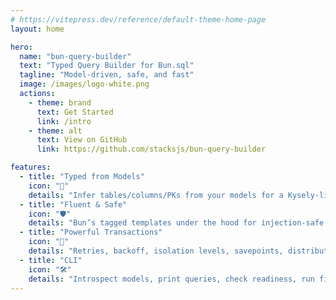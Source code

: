 ```yaml
---
# https://vitepress.dev/reference/default-theme-home-page
layout: home

hero:
  name: "bun-query-builder"
  text: "Typed Query Builder for Bun.sql"
  tagline: "Model-driven, safe, and fast"
  image: /images/logo-white.png
  actions:
    - theme: brand
      text: Get Started
      link: /intro
    - theme: alt
      text: View on GitHub
      link: https://github.com/stacksjs/bun-query-builder

features:
  - title: "Typed from Models"
    icon: "🧩"
    details: "Infer tables/columns/PKs from your models for a Kysely-like DX."
  - title: "Fluent & Safe"
    icon: "🛡"
    details: "Bun’s tagged templates under the hood for injection-safe queries."
  - title: "Powerful Transactions"
    icon: "🔄"
    details: "Retries, backoff, isolation levels, savepoints, distributed."
  - title: "CLI"
    icon: "🛠"
    details: "Introspect models, print queries, check readiness, run files."
---
```


<Home />
